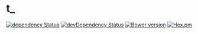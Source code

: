 t_
=============
[![dependency Status](https://david-dm.org/Light241/pretty-tiles/status.svg?branch=master)](https://david-dm.org/Light241/pretty-tiles#info=Dependencies)
[![devDependency Status](https://david-dm.org/Light241/pretty-tiles/dev-status.svg?branch=master)](https://david-dm.org/Light241/pretty-tiles#info=devDependencies)
[![Bower version](https://badge.fury.io/bo/pretty-tiles.svg)](http://badge.fury.io/bo/pretty-tiles)
[![Hex.pm](https://img.shields.io/hexpm/l/plug.svg)](https://github.com/Light241/pretty-tiles/blob/master/LICENSE)
